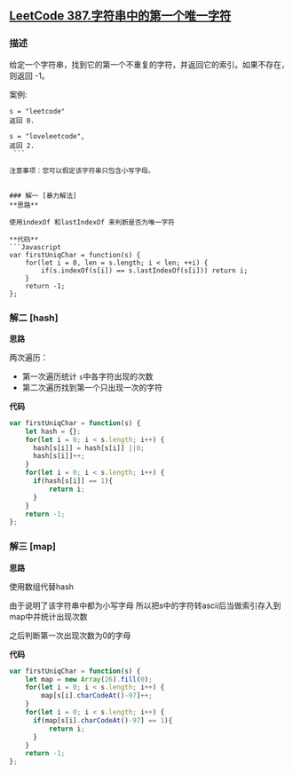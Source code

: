 ## [LeetCode 387.字符串中的第一个唯一字符](https://leetcode-cn.com/problems/first-unique-character-in-a-string)
### 描述

给定一个字符串，找到它的第一个不重复的字符，并返回它的索引。如果不存在，则返回 -1。

案例:
```
s = "leetcode"
返回 0.

s = "loveleetcode",
返回 2.
 ```

注意事项：您可以假定该字符串只包含小写字母。


### 解一 [暴力解法]
**思路**

使用indexOf 和lastIndexOf 来判断是否为唯一字符

**代码**
```Javascript 
var firstUniqChar = function(s) {
    for(let i = 0, len = s.length; i < len; ++i) {
        if(s.indexOf(s[i]) == s.lastIndexOf(s[i])) return i;
    }
    return -1;
};
```

### 解二 [hash]
**思路**

两次遍历：
- 第一次遍历统计 `s`中各字符出现的次数
- 第二次遍历找到第一个只出现一次的字符

**代码**
```Javascript 
var firstUniqChar = function(s) {
    let hash = {};
    for(let i = 0; i < s.length; i++) {
      hash[s[i]] = hash[s[i]] ||0;
      hash[s[i]]++;
    }
    for(let i = 0; i < s.length; i++) {
      if(hash[s[i]] == 1){
          return i;
      }
    }
    return -1;
};
```
### 解三 [map]
**思路**

使用数组代替hash 

由于说明了该字符串中都为小写字母 所以把s中的字符转ascii后当做索引存入到map中并统计出现次数

之后判断第一次出现次数为0的字母

**代码**
```Javascript 
var firstUniqChar = function(s) {
    let map = new Array(26).fill(0);
    for(let i = 0; i < s.length; i++) {
        map[s[i].charCodeAt()-97]++;
    }
    for(let i = 0; i < s.length; i++) {
      if(map[s[i].charCodeAt()-97] == 1){
          return i;
      }
    }
    return -1;
};
```

